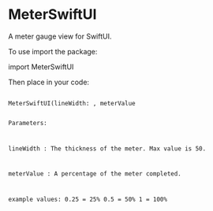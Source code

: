 # MeterSwiftUI

A meter gauge view for SwiftUI.


To use import the package:

import MeterSwiftUI


Then place in your code:

<code>
MeterSwiftUI(lineWidth: <cgfloat>, meterValue <cgfloat)
</code>

Parameters:

lineWidth <CGFloat>: 
The thickness of the meter. Max value is 50.

meterValue <CGFloat>:
A percentage of the meter completed.

example values:
0.25 = 25%
0.5 = 50%
1 = 100%
